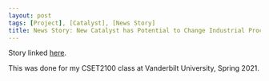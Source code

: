 ```yaml
---
layout: post
tags: [Project], [Catalyst], [News Story]
title: News Story: New Catalyst has Potential to Change Industrial Processes
---
```

Story linked [here](https://nbviewer.jupyter.org/github/jeffreycheng3421/jeffreycheng3421.github.io/blob/master/CSET2100/CatalystStory.pdf).

This was done for my CSET2100 class at Vanderbilt University, Spring 2021.
